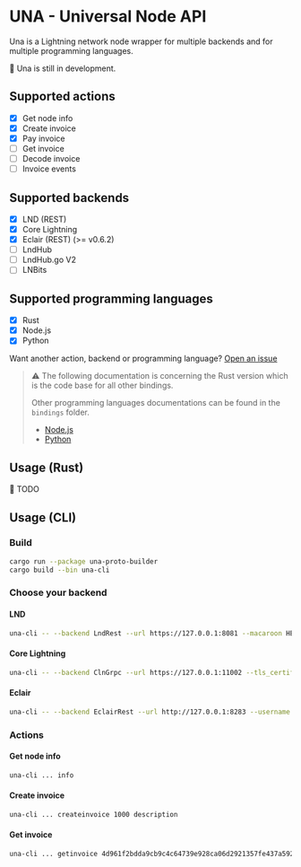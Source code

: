 # UNA - Universal Node API

Una is a Lightning network node wrapper for multiple backends and for multiple programming languages.

🚧 Una is still in development.

## Supported actions
 - [x] Get node info
 - [x] Create invoice
 - [x] Pay invoice
 - [ ] Get invoice
 - [ ] Decode invoice
 - [ ] Invoice events

## Supported backends
 - [x] LND (REST)
 - [x] Core Lightning
 - [x] Eclair (REST) (>= v0.6.2)
 - [ ] LndHub
 - [ ] LndHub.go V2
 - [ ] LNBits

## Supported programming languages
 - [x] Rust
 - [x] Node.js
 - [x] Python

Want another action, backend or programming language? [Open an issue](https://github.com/blc-org/una/issues/new)

> ⚠️ The following documentation is concerning the Rust version which is the code base for all other bindings.
> 
> Other programming languages documentations can be found in the `bindings` folder.
> - [Node.js](./bindings/una-js/README.md)
> - [Python](./bindings/una-python/README.md)

## Usage (Rust)

🚧 TODO

## Usage (CLI)

### Build
```sh
cargo run --package una-proto-builder
cargo build --bin una-cli
```

### Choose your backend
#### LND

```sh
una-cli -- --backend LndRest --url https://127.0.0.1:8081 --macaroon HEX_MACAROON --tls_certificate HEX_CERTIFICATE
```

#### Core Lightning

```sh
una-cli -- --backend ClnGrpc --url https://127.0.0.1:11002 --tls_certificate HEX_TSL_CERTIFICATE --tls_client_key HEX_CLIENT_KEY --tls_client_certificate HEX_TLS_CLIENT_CERTIFICATE
```

#### Eclair

```sh
una-cli -- --backend EclairRest --url http://127.0.0.1:8283 --username USERNAME  --password PASSWORD
```

### Actions
#### Get node info
```sh
una-cli ... info
```

#### Create invoice
```sh
una-cli ... createinvoice 1000 description
```

#### Get invoice
```sh
una-cli ... getinvoice 4d961f2bdda9cb9c4c64739e928ca06d2921357fe437a59214809828bba0dde2
```
